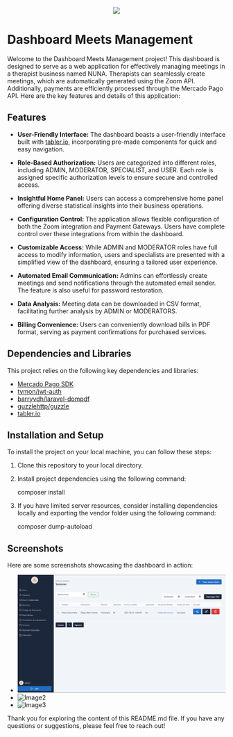 <p align="center">
  <a href="https://www.nuna.com.pe" target="_blank">
    <img src="https://www.nuna.com.pe/server/public/LogoPink.jpeg" width="400">
  </a>
</p>

# Dashboard Meets Management

Welcome to the Dashboard Meets Management project! This dashboard is designed to serve as a web application for effectively managing meetings in a therapist business named NUNA. Therapists can seamlessly create meetings, which are automatically generated using the Zoom API. Additionally, payments are efficiently processed through the Mercado Pago API. Here are the key features and details of this application:

## Features

- **User-Friendly Interface:** The dashboard boasts a user-friendly interface built with [tabler.io](https://tabler.io/docs/getting-started/download), incorporating pre-made components for quick and easy navigation.

- **Role-Based Authorization:** Users are categorized into different roles, including ADMIN, MODERATOR, SPECIALIST, and USER. Each role is assigned specific authorization levels to ensure secure and controlled access.

- **Insightful Home Panel:** Users can access a comprehensive home panel offering diverse statistical insights into their business operations.

- **Configuration Control:** The application allows flexible configuration of both the Zoom integration and Payment Gateways. Users have complete control over these integrations from within the dashboard.

- **Customizable Access:** While ADMIN and MODERATOR roles have full access to modify information, users and specialists are presented with a simplified view of the dashboard, ensuring a tailored user experience.

- **Automated Email Communication:** Admins can effortlessly create meetings and send notifications through the automated email sender. The feature is also useful for password restoration.

- **Data Analysis:** Meeting data can be downloaded in CSV format, facilitating further analysis by ADMIN or MODERATORS.

- **Billing Convenience:** Users can conveniently download bills in PDF format, serving as payment confirmations for purchased services.

## Dependencies and Libraries

This project relies on the following key dependencies and libraries:

- [Mercado Pago SDK](https://github.com/mercadopago/sdk-php)
- [tymon/jwt-auth](https://github.com/tymondesigns/jwt-auth)
- [barryvdh/laravel-dompdf](https://github.com/barryvdh/laravel-dompdf)
- [guzzlehttp/guzzle](https://packagist.org/packages/guzzlehttp/guzzle)
- [tabler.io](https://tabler.io/docs/getting-started/download)

## Installation and Setup

To install the project on your local machine, you can follow these steps:

1. Clone this repository to your local directory.
2. Install project dependencies using the following command:

	composer install


3. If you have limited server resources, consider installing dependencies locally and exporting the vendor folder using the following command:

	composer dump-autoload



## Screenshots

Here are some screenshots showcasing the dashboard in action:

- ![Image1](https://github.com/DiegoPevi05/nuna-server/blob/main/public/github/Dashboard_1.png?raw=true)
- ![Image2](https://github.com/[username]/[reponame]/blob/[branch]/image.jpg?raw=true)
- ![Image3](https://github.com/[username]/[reponame]/blob/[branch]/image.jpg?raw=true)

Thank you for exploring the content of this README.md file. If you have any questions or suggestions, please feel free to reach out!
